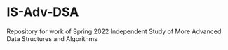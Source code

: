 # IS-Adv-DSA

Repository for work of Spring 2022 Independent Study of More Advanced Data Structures and Algorithms
